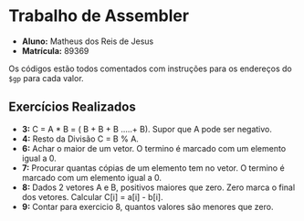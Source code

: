 # Trabalho de Assembler

- **Aluno:** Matheus dos Reis de Jesus
- **Matrícula:** 89369

Os códigos estão todos comentados com instruções para os endereços do `$gp` para cada valor.

## Exercícios Realizados

- **3:** C = A * B = ( B + B + B .....+ B). Supor que A pode ser negativo.
- **4:** Resto da Divisão C = B % A.
- **6:** Achar o maior de um vetor.  O termino é marcado com um elemento igual a 0.
- **7:** Procurar quantas cópias de um elemento tem no vetor.  O termino é marcado com um elemento igual a 0.
- **8:** Dados 2 vetores A e B, positivos maiores que zero. Zero marca o final dos vetores. Calcular C[i] = a[i] - b[i].
- **9:** Contar para exercicio 8, quantos valores são menores que zero.